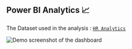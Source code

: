 ## Power BI Analytics 📈

The Dataset used in the analysis : [`HR Analytics`](https://drive.google.com/file/d/17I_OcgqQKdyZmViYDaDFtN_QlFCfREDf/view?usp=drive_link)

![Demo screenshot of the dashboard](https://github.com/kunal260100/Power-BI----HR-Analytics-/assets/113965493/cb2be23c-6078-416d-b74e-e23ab03490c3)
